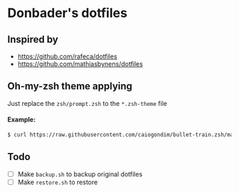 # Donbader's dotfiles

## Inspired by
- https://github.com/rafeca/dotfiles
- https://github.com/mathiasbynens/dotfiles  


## Oh-my-zsh theme applying
Just replace the `zsh/prompt.zsh` to the `*.zsh-theme` file
#### Example: 
```bash
$ curl https://raw.githubusercontent.com/caiogondim/bullet-train.zsh/master/bullet-train.zsh-theme > zsh/prompt.zsh`
```


## Todo
- [ ] Make `backup.sh` to backup original dotfiles
- [ ] Make `restore.sh` to restore
